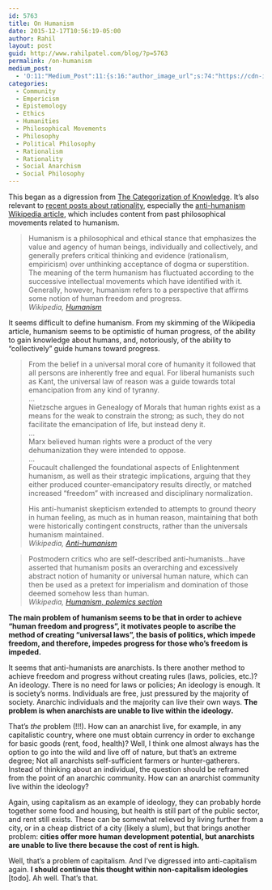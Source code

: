 ```yaml
---
id: 5763
title: On Humanism
date: 2015-12-17T10:56:19-05:00
author: Rahil
layout: post
guid: http://www.rahilpatel.com/blog/?p=5763
permalink: /on-humanism
medium_post:
  - 'O:11:"Medium_Post":11:{s:16:"author_image_url";s:74:"https://cdn-images-1.medium.com/fit/c/200/200/1*dmbNkD5D-u45r44go_cf0g.png";s:10:"author_url";s:28:"https://medium.com/@rahil627";s:11:"byline_name";N;s:12:"byline_email";N;s:10:"cross_link";s:2:"no";s:2:"id";s:12:"b87f22b916aa";s:21:"follower_notification";s:3:"yes";s:7:"license";s:19:"all-rights-reserved";s:14:"publication_id";s:2:"-1";s:6:"status";s:6:"public";s:3:"url";s:53:"https://medium.com/@rahil627/on-humanism-b87f22b916aa";}'
categories:
  - Community
  - Empericism
  - Epistemology
  - Ethics
  - Humanities
  - Philosophical Movements
  - Philosophy
  - Political Philosophy
  - Rationalism
  - Rationality
  - Social Anarchism
  - Social Philosophy
---
```

This began as a digression from [The Categorization of Knowledge](http://www.rahilpatel.com/blog/the-categorization-of-knowledge). It&#8217;s also relevant to [recent posts about rationality](http://www.rahilpatel.com/blog/valuable-things-ive-written#criticism_capitalism_communication_rationality), especially the [anti-humanism Wikipedia article](https://en.wikipedia.org/wiki/Antihumanism), which includes content from past philosophical movements related to humanism.

> Humanism is a philosophical and ethical stance that emphasizes the value and agency of human beings, individually and collectively, and generally prefers critical thinking and evidence (rationalism, empiricism) over unthinking acceptance of dogma or superstition. The meaning of the term humanism has fluctuated according to the successive intellectual movements which have identified with it. Generally, however, humanism refers to a perspective that affirms some notion of human freedom and progress.  
> <cite><em>Wikipedia</em>, <a href="https://en.wikipedia.org/wiki/Humanism">Humanism</a></cite>

It seems difficult to define humanism. From my skimming of the Wikipedia article, humanism seems to be optimistic of human progress, of the ability to gain knowledge about humans, and, notoriously, of the ability to &#8220;collectively&#8221; guide humans toward progress.

> From the belief in a universal moral core of humanity it followed that all persons are inherently free and equal. For liberal humanists such as Kant, the universal law of reason was a guide towards total emancipation from any kind of tyranny.  
> &#8230;  
> Nietzsche argues in Genealogy of Morals that human rights exist as a means for the weak to constrain the strong; as such, they do not facilitate the emancipation of life, but instead deny it.  
> &#8230;  
> Marx believed human rights were a product of the very dehumanization they were intended to oppose.  
> &#8230;  
> Foucault challenged the foundational aspects of Enlightenment humanism, as well as their strategic implications, arguing that they either produced counter-emancipatory results directly, or matched increased &#8220;freedom&#8221; with increased and disciplinary normalization.
> 
> His anti-humanist skepticism extended to attempts to ground theory in human feeling, as much as in human reason, maintaining that both were historically contingent constructs, rather than the universals humanism maintained.  
> <cite><em>Wikipedia</em>, <a href="https://en.wikipedia.org/wiki/Antihumanism">Anti-humanism</a></cite>

> Postmodern critics who are self-described anti-humanists&#8230;have asserted that humanism posits an overarching and excessively abstract notion of humanity or universal human nature, which can then be used as a pretext for imperialism and domination of those deemed somehow less than human.  
> <cite><em>Wikipedia</em>, <a href="https://en.wikipedia.org/wiki/Humanism#Polemics">Humanism, polemics section</a></cite>

**The main problem of humanism seems to be that in order to achieve &#8220;human freedom and progress&#8221;, it motivates people to ascribe the method of creating &#8220;universal laws&#8221;, the basis of politics, which impede freedom, and therefore, impedes progress for those who&#8217;s freedom is impeded.**

It seems that anti-humanists are anarchists. Is there another method to achieve freedom and progress without creating rules (laws, policies, etc.)? An ideology. There is no need for laws or policies; An ideology is enough. It is society&#8217;s norms. Individuals are free, just pressured by the majority of society. Anarchic individuals and the majority can live their own ways. **The problem is when anarchists are unable to live within the ideology.**

That&#8217;s _the_ problem (!!!). How can an anarchist live, for example, in any capitalistic country, where one must obtain currency in order to exchange for basic goods (rent, food, health)? Well, I think one almost always has the option to go into the wild and live off of nature, but that&#8217;s an extreme degree; Not all anarchists self-sufficient farmers or hunter-gatherers. Instead of thinking about an individual, the question should be reframed from the point of an anarchic community. How can an anarchist community live within the ideology?

Again, using capitalism as an example of ideology, they can probably horde together some food and housing, but health is still part of the public sector, and rent still exists. These can be somewhat relieved by living further from a city, or in a cheap district of a city (likely a slum), but that brings another problem: **cities offer more human development potential, but anarchists are unable to live there because the cost of rent is high.**

Well, that&#8217;s a problem of capitalism. And I&#8217;ve digressed into anti-capitalism again. **I should continue this thought within non-capitalism ideologies** [todo]. Ah well. That&#8217;s that.